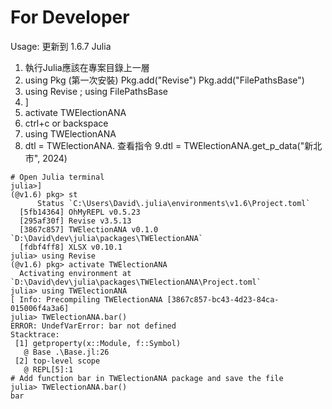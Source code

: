 # For Developer
Usage:
更新到 1.6.7 Julia
1. 執行Julia應該在專案目錄上一層
2. using Pkg (第一次安裝)
   Pkg.add("Revise")
   Pkg.add("FilePathsBase")
3. using Revise ; using FilePathsBase
4. ]
5. activate TWElectionANA
6. ctrl+c or backspace
7. using TWElectionANA
8. dtl = TWElectionANA.  <TAB> 查看指令
9.dtl = TWElectionANA.get_p_data("新北市", 2024)

```
# Open Julia terminal
julia>]
(@v1.6) pkg> st
      Status `C:\Users\David\.julia\environments\v1.6\Project.toml`
  [5fb14364] OhMyREPL v0.5.23
  [295af30f] Revise v3.5.13
  [3867c857] TWElectionANA v0.1.0 `D:\David\dev\julia\packages\TWElectionANA`
  [fdbf4ff8] XLSX v0.10.1
julia> using Revise
(@v1.6) pkg> activate TWElectionANA
  Activating environment at `D:\David\dev\julia\packages\TWElectionANA\Project.toml`
julia> using TWElectionANA
[ Info: Precompiling TWElectionANA [3867c857-bc43-4d23-84ca-015006f4a3a6]
julia> TWElectionANA.bar()
ERROR: UndefVarError: bar not defined
Stacktrace:
 [1] getproperty(x::Module, f::Symbol)
   @ Base .\Base.jl:26
 [2] top-level scope
   @ REPL[5]:1
# Add function bar in TWElectionANA package and save the file
julia> TWElectionANA.bar()
bar
```
